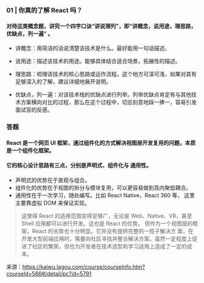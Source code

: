 ### 01 | 你真的了解 React 吗？

#### 对待这类概念题，讲究一个四字口诀“讲说理列”，即“讲概念，说用途，理思路，优缺点，列一遍” 。

- 讲概念：用简洁的话说清楚该技术是什么。最好能用一句话描述。

- 说用途：描述该技术的用途。能够具体结合适合场景，拓展性的描述。

- 理思路：梳理该技术的核心思路或运作流程。这个地方可深可浅，如果对其有足够深入的了解，建议详细地展开说明。

- 优缺点，列一遍：对该技术栈的优缺点进行列举。列举优缺点肯定有与其他技术方案横向对比的过程，那么在这个过程中，切忌刻意地踩一捧一，容易引发面试官的反感。

### 答题

#### React 是一个网页 UI 框架，通过组件化的方式解决视图层开发复用的问题，本质是一个组件化框架。

#### 它的核心设计思路有三点，分别是声明式、组件化与 通用性。

- 声明式的优势在于直观与组合。
- 组件化的优势在于视图的拆分与模块复用，可以更容易做到高内聚低耦合。
- 通用性在于一次学习，随处编写。比如 React Native，React 360 等， 这里主要靠虚拟 DOM 来保证实现。
  
>这使得 React 的适用范围变得足够广，无论是 Web、Native、VR，甚至 Shell 应用都可以进行开发。这也是 React 的优势。
>但作为一个视图层的框架，React 的劣势也十分明显。它并没有提供完整的一揽子解决方 案，在开发大型前端应用时，需要向社区寻找并整合解决方案。虽然一定程度上促进了社区的繁荣，但也为开发者在技术选型和学习适用上造成了一定的成本。

来源：<https://kaiwu.lagou.com/course/courseInfo.htm?courseId=566#/detail/pc?id=5791>